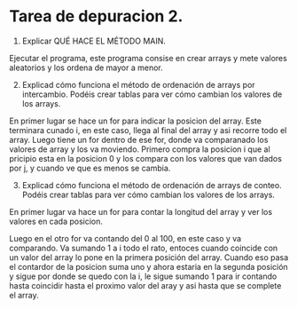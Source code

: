 # Tarea de depuracion 2.

 1. Explicar QUÉ HACE EL MÉTODO MAIN.
 
 Ejecutar el programa, este programa consise en crear arrays y mete valores aleatorios y los ordena de mayor a menor.
 
 2. Explicad cómo funciona el método de
ordenación de arrays por intercambio. Podéis crear tablas para ver cómo cambian los valores de
los arrays.

En primer lugar se hace un for para indicar la posicion del array. Este terminara cunado i, en este caso, llega al final del array y asi recorre todo el array. Luego tiene un for dentro de ese for, donde va comparanado los valores de array y los va moviendo. Primero compra la posicion i que al pricipio esta en la posicion 0 y los compara con los valores que van dados por j, y cuando ve que es menos se cambia.

3. Explicad cómo funciona el método de
ordenación de arrays de conteo. Podéis crear tablas para ver cómo cambian los valores de los
arrays.

En primer lugar va hace un for para contar la longitud del array y ver los valores en cada posicion.

Luego en el otro for va contando del 0 al 100, en este caso y va comparando. Va sumando 1 a i todo el rato, entoces cuando coincide con un valor del array lo pone en la primera posición del array. Cuando eso pasa el contardor de la posicion suma uno y ahora estaria en la segunda posición y sigue por donde se quedo con la i, le sigue sumando 1 para ir contando hasta coincidir hasta el proximo valor del aray y asi hasta que se complete el array.
